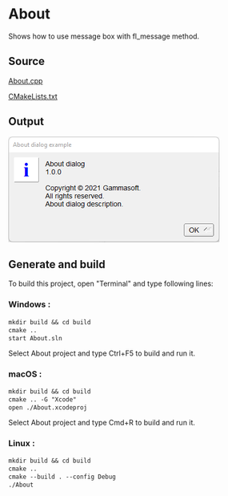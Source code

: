# About

Shows how to use message box with fl_message method.

## Source

[About.cpp](About.cpp)

[CMakeLists.txt](CMakeLists.txt)

## Output

![output](../../../docs/Pictures/Examples/About.png)

## Generate and build

To build this project, open "Terminal" and type following lines:

### Windows :

``` shell
mkdir build && cd build
cmake .. 
start About.sln
```

Select About project and type Ctrl+F5 to build and run it.

### macOS :

``` shell
mkdir build && cd build
cmake .. -G "Xcode"
open ./About.xcodeproj
```

Select About project and type Cmd+R to build and run it.

### Linux :

``` shell
mkdir build && cd build
cmake .. 
cmake --build . --config Debug
./About
```
